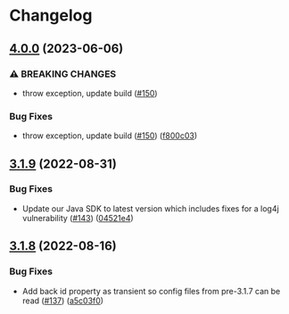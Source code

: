 # Changelog

## [4.0.0](https://github.com/OctopusDeploy/octopus-jenkins-plugin/compare/v3.1.9...v4.0.0) (2023-06-06)


### ⚠ BREAKING CHANGES

* throw exception, update build ([#150](https://github.com/OctopusDeploy/octopus-jenkins-plugin/issues/150))

### Bug Fixes

* throw exception, update build ([#150](https://github.com/OctopusDeploy/octopus-jenkins-plugin/issues/150)) ([f800c03](https://github.com/OctopusDeploy/octopus-jenkins-plugin/commit/f800c0394c025c4ec9bc41e1a35668feaed177ab))

## [3.1.9](https://github.com/OctopusDeploy/octopus-jenkins-plugin/compare/v3.1.8...v3.1.9) (2022-08-31)


### Bug Fixes

* Update our Java SDK to latest version which includes fixes for a log4j vulnerability ([#143](https://github.com/OctopusDeploy/octopus-jenkins-plugin/issues/143)) ([04521e4](https://github.com/OctopusDeploy/octopus-jenkins-plugin/commit/04521e45df396e17500e16fc9c08795be02257f1))

## [3.1.8](https://github.com/OctopusDeploy/octopus-jenkins-plugin/compare/3.1.7...v3.1.8) (2022-08-16)


### Bug Fixes

* Add back id property as transient so config files from pre-3.1.7 can be read ([#137](https://github.com/OctopusDeploy/octopus-jenkins-plugin/issues/137)) ([a5c03f0](https://github.com/OctopusDeploy/octopus-jenkins-plugin/commit/a5c03f0b26f05b3004544c834e44d6ebb2cb1203))
